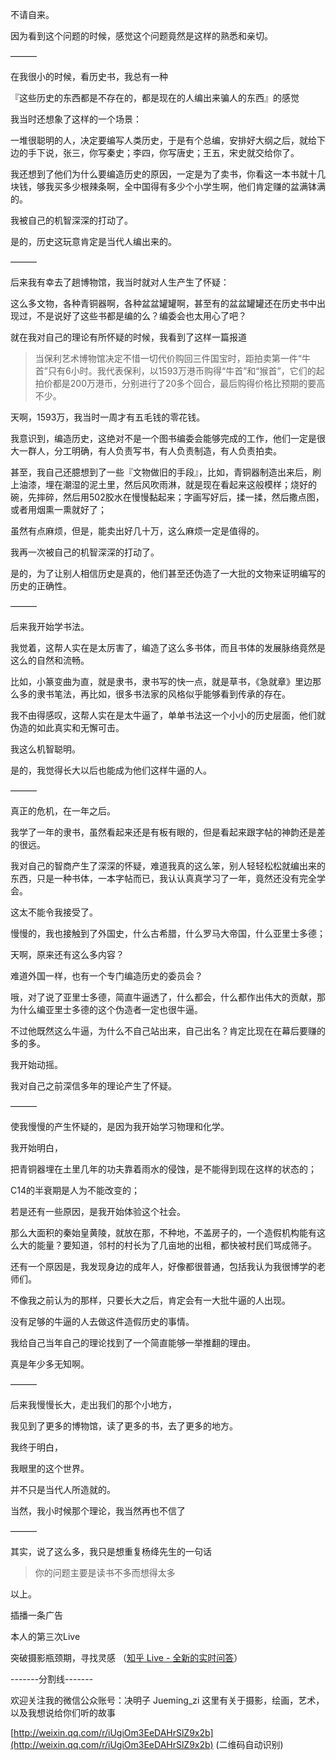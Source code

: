 不请自来。

因为看到这个问题的时候，感觉这个问题竟然是这样的熟悉和亲切。

———

在我很小的时候，看历史书，我总有一种

『这些历史的东西都是不存在的，都是现在的人编出来骗人的东西』的感觉

我当时还想象了这样的一个场景：

一堆很聪明的人，决定要编写人类历史，于是有个总编，安排好大纲之后，就给下边的手下说，张三，你写秦史；李四，你写唐史；王五，宋史就交给你了。

我还想到了他们为什么要编造历史的原因，一定是为了卖书，你看这一本书就十几块钱，够我买多少根辣条啊，全中国得有多少个小学生啊，他们肯定赚的盆满钵满的。

我被自己的机智深深的打动了。

是的，历史这玩意肯定是当代人编出来的。

———

后来我有幸去了趟博物馆，我当时就对人生产生了怀疑：

这么多文物，各种青铜器啊，各种盆盆罐罐啊，甚至有的盆盆罐罐还在历史书中出现过，不是说好了这些书都是编的么？编委会也太用心了吧？

就在我对自己的理论有所怀疑的时候，我看到了这样一篇报道

> 当保利艺术博物馆决定不惜一切代价购回三件国宝时，距拍卖第一件“牛首”只有6小时。我代表保利，以1593万港币购得“牛首”和“猴首”，它们的起拍价都是200万港币，分别进行了20多个回合，最后购得价格比预期的要高不少。

天啊，1593万，我当时一周才有五毛钱的零花钱。

我意识到，编造历史，这绝对不是一个图书编委会能够完成的工作，他们一定是很大一群人，分工明确，有人负责写书，有人负责制造，有人负责拍卖。

甚至，我自己还臆想到了一些『文物做旧的手段』，比如，青铜器制造出来后，刷上油漆，埋在潮湿的泥土里，然后风吹雨淋，就是现在看起来这般模样；烧好的碗，先摔碎，然后用502胶水在慢慢黏起来；字画写好后，揉一揉，然后撒点图，或者用烟熏一熏就好了；

虽然有点麻烦，但是，能卖出好几十万，这么麻烦一定是值得的。

我再一次被自己的机智深深的打动了。

是的，为了让别人相信历史是真的，他们甚至还伪造了一大批的文物来证明编写的历史的正确性。

———

后来我开始学书法。

我觉着，这帮人实在是太厉害了，编造了这么多书体，而且书体的发展脉络竟然是这么的自然和流畅。

比如，小篆变曲为直，就是隶书，隶书写的快一点，就是草书，《急就章》里边那么多的隶书笔法，再比如，很多书法家的风格似乎能够看到传承的存在。

我不由得感叹，这帮人实在是太牛逼了，单单书法这一个小小的历史层面，他们就伪造的如此真实和无懈可击。

我这么机智聪明。

是的，我觉得长大以后也能成为他们这样牛逼的人。

———

真正的危机，在一年之后。

我学了一年的隶书，虽然看起来还是有板有眼的，但是看起来跟字帖的神韵还是差的很远。

我对自己的智商产生了深深的怀疑，难道我真的这么笨，别人轻轻松松就编出来的东西，只是一种书体，一本字帖而已，我认认真真学习了一年，竟然还没有完全学会。

这太不能令我接受了。

慢慢的，我也接触到了外国史，什么古希腊，什么罗马大帝国，什么亚里士多德；

天啊，原来还有这么多内容？

难道外国一样，也有一个专门编造历史的委员会？

哦，对了说了亚里士多德，简直牛逼透了，什么都会，什么都作出伟大的贡献，那为什么编亚里士多德的这个伪造者一定也很牛逼。

不过他既然这么牛逼，为什么不自己站出来，自己出名？肯定比现在在幕后要赚的多的多。

我开始动摇。

我对自己之前深信多年的理论产生了怀疑。

———

使我慢慢的产生怀疑的，是因为我开始学习物理和化学。

我开始明白，

把青铜器埋在土里几年的功夫靠着雨水的侵蚀，是不能得到现在这样的状态的；

C14的半衰期是人为不能改变的；

若是还有一些原因，是我开始体验这个社会。

那么大面积的秦始皇黄陵，就放在那，不种地，不盖房子的，一个造假机构能有这么大的能量？要知道，邻村的村长为了几亩地的出租，都快被村民们骂成筛子。

还有一个原因是，我发现身边的成年人，好像都很普通，包括我认为我很博学的老师们。

不像我之前认为的那样，只要长大之后，肯定会有一大批牛逼的人出现。

没有足够的牛逼的人去做这件造假历史的事情。

我给自己当年自己的理论找到了一个简直能够一举推翻的理由。

真是年少多无知啊。

———

后来我慢慢长大，走出我们的那个小地方，

我见到了更多的博物馆，读了更多的书，去了更多的地方。

我终于明白，

我眼里的这个世界。

并不只是当代人所造就的。

当然，我小时候那个理论，我当然再也不信了

———

其实，说了这么多，我只是想重复杨绛先生的一句话

> 你的问题主要是读书不多而想得太多

以上。

插播一条广告

本人的第三次Live

突破摄影瓶颈期，寻找灵感 （[知乎 Live - 全新的实时问答](https://www.zhihu.com/lives/830019074422628352)）

-------分割线------- 

欢迎关注我的微信公众账号：决明子 Jueming_zi 这里有关于摄影，绘画，艺术，以及我想说给你们听的故事

[http://weixin.qq.com/r/iUgiOm3EeDAHrSlZ9x2b](http://weixin.qq.com/r/iUgiOm3EeDAHrSlZ9x2b) (二维码自动识别)